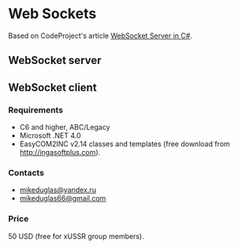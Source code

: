 # Web Sockets

Based on CodeProject's article [WebSocket Server in C#](https://www.codeproject.com/Articles/1063910/WebSocket-Server-in-Csharp).

## WebSocket server


## WebSocket client


### Requirements
- C6 and higher, ABC/Legacy
- Microsoft .NET 4.0
- EasyCOM2INC v2.14 classes and templates (free download from http://ingasoftplus.com).

### Contacts
- <mikeduglas@yandex.ru>
- <mikeduglas66@gmail.com>

### Price
50 USD (free for xUSSR group members).
